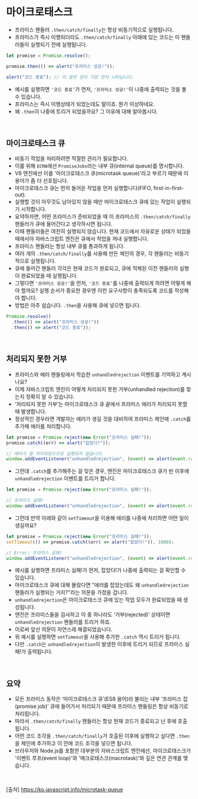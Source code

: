 # 마이크로태스크

- 프라미스 핸들러 `.then/catch/finally`는 항상 비동기적으로 실행됩니다.
- 프라미스가 즉시 이행되더라도 `.then/catch/finally` 아래에 있는 코드는 이 핸들러들이 실행되기 전에 실행됩니다.

```js
let promise = Promise.resolve();

promise.then(() => alert("프라미스 성공!"));

alert("코드 종료"); // 이 얼럿 창이 가장 먼저 나타납니다.
```

- 예시를 실행하면 `'코드 종료’`가 먼저, `'프라미스 성공!'`이 나중에 출력되는 것을 볼 수 있습니다.
- 프라미스는 즉시 이행상태가 되었는데도 말이죠. 뭔가 이상하네요.
- 왜 `.then`이 나중에 트리거 되었을까요? 그 이유에 대해 알아봅시다.

<br>

## 마이크로태스크 큐

- 비동기 작업을 처리하려면 적절한 관리가 필요합니다.
- 이를 위해 `ECMA`에선 `PromiseJobs`라는 내부 큐(internal queue)를 명시합니다.
- V8 엔진에선 이를 '마이크로태스크 큐(microtask queue)'라고 부르기 때문에 이 용어가 좀 더 선호됩니다.
- 마이크로태스크 큐는 먼저 들어온 작업을 먼저 실행합니다(FIFO, first-in-first-out).
- 실행할 것이 아무것도 남아있지 않을 때만 마이크로태스크 큐에 있는 작업이 실행되기 시작합니다.
- 요약하자면, 어떤 프라미스가 준비되었을 때 이 프라미스의 `.then/catch/finally` 핸들러가 큐에 들어간다고 생각하시면 됩니다.
- 이때 핸들러들은 여전히 실행되지 않습니다. 현재 코드에서 자유로운 상태가 되었을 때에서야 자바스크립트 엔진은 큐에서 작업을 꺼내 실행합니다.
- 프라미스 핸들러는 항상 내부 큐를 통과하게 됩니다.
- 여러 개의 `.then/catch/finally`를 사용해 만든 체인의 경우, 각 핸들러는 비동기적으로 실행됩니다.
- 큐에 들어간 핸들러 각각은 현재 코드가 완료되고, 큐에 적체된 이전 핸들러의 실행이 완료되었을 때 실행됩니다.
- 그렇다면 `'프라미스 성공!'`을 먼저, `'코드 종료’`를 나중에 출력되게 하려면 어떻게 해야 할까요? 실행 순서가 중요한 경우엔 이런 요구사항이 충족되도록 코드를 작성해야 합니다.
- 방법은 아주 쉽습니다. `.then`을 사용해 큐에 넣으면 됩니다.

```js
Promise.resolve()
  .then(() => alert("프라미스 성공!"))
  .then(() => alert("코드 종료"));
```

<br>

## 처리되지 못한 거부

- 프라미스와 에러 핸들링에서 학습한 `unhandledrejection` 이벤트를 기억하고 계시나요?
- 이제 자바스크립트 엔진이 어떻게 처리되지 못한 거부(unhandled rejection)를 찾는지 정확히 알 수 있습니다.
- ’처리되지 못한 거부’는 마이크로태스크 큐 끝에서 프라미스 에러가 처리되지 못할 때 발생합니다.
- 정상적인 경우라면 개발자는 에러가 생길 것을 대비하여 프라미스 체인에 `.catch`를 추가해 에러를 처리합니다.

```js
let promise = Promise.reject(new Error("프라미스 실패!"));
promise.catch((err) => alert("잡았다!"));

// 에러가 잘 처리되었으므로 실행되지 않습니다.
window.addEventListener("unhandledrejection", (event) => alert(event.reason));
```

- 그런데 `.catch`를 추가해주는 걸 잊은 경우, 엔진은 마이크로태스크 큐가 빈 이후에 `unhandledrejection` 이벤트를 트리거 합니다.

```js
let promise = Promise.reject(new Error("프라미스 실패!"));

// 프라미스 실패!
window.addEventListener("unhandledrejection", (event) => alert(event.reason));
```

- 그런데 만약 아래와 같이 `setTimeout`을 이용해 에러를 나중에 처리하면 어떤 일이 생길까요?

```js
let promise = Promise.reject(new Error("프라미스 실패!"));
setTimeout(() => promise.catch((err) => alert("잡았다!")), 1000);

// Error: 프라미스 실패!
window.addEventListener("unhandledrejection", (event) => alert(event.reason));
```

- 예시를 실행하면 프라미스 실패!가 먼저, 잡았다!가 나중에 출력되는 걸 확인할 수 있습니다.
- 마이크로태스크 큐에 대해 몰랐다면 "에러를 잡았는데도 왜 `unhandledrejection` 핸들러가 실행되는 거지?"라는 의문을 가졌을 겁니다.
- `unhandledrejection`은 마이크로태스크 큐에 있는 작업 모두가 완료되었을 때 생성됩니다.
- 엔진은 프라미스들을 검사하고 이 중 하나라도 ‘거부(rejected)’ 상태이면 `unhandledrejection` 핸들러를 트리거 하죠.
- 이로써 앞선 의문이 자연스레 해결되었습니다.
- 위 예시를 실행하면 `setTimeout`을 사용해 추가한 `.catch` 역시 트리거 됩니다.
- 다만 `.catch`는 `unhandledrejection`이 발생한 이후에 트리거 되므로 프라미스 실패!가 출력됩니다.

<br>

## 요약

- 모든 프라미스 동작은 ‘마이크로태스크 큐’(ES8 용어)라 불리는 내부 ‘프라미스 잡(promise job)’ 큐에 들어가서 처리되기 때문에 프라미스 핸들링은 항상 비동기로 처리됩니다.
- 따라서 `.then/catch/finally` 핸들러는 항상 현재 코드가 종료되고 난 후에 호출됩니다.
- 어떤 코드 조각을 `.then/catch/finally`가 호출된 이후에 실행하고 싶다면 `.then`을 체인에 추가하고 이 안에 코드 조각을 넣으면 됩니다.
- 브라우저와 Node.js를 포함한 대부분의 자바스크립트 엔진에선, 마이크로태스크가 '이벤트 루프(event loop)'와 '매크로태스크(macrotask)'와 깊은 연관 관계를 맺습니다.

<br>

[출처]
https://ko.javascript.info/microtask-queue
